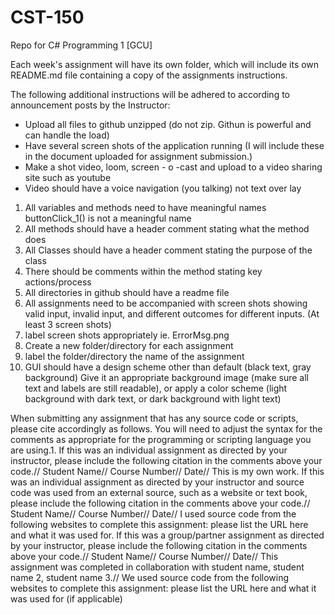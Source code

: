 # CST-150
Repo for C# Programming 1 [GCU]

Each week's assignment will have its own folder, which will include its own README.md file containing a copy of the assignments instructions.

The following additional instructions will be adhered to according to announcement posts by the Instructor:

- Upload all files to github unzipped (do not zip. Githun is powerful and can handle the load)
- Have several screen shots of the application running (I will include these in the document uploaded for assignment submission.)
- Make a shot video, loom, screen - o -cast and upload to a video sharing site such as youtube
- Video should have a voice navigation (you talking) not text over lay

1) All variables and methods need to have meaningful names buttonClick_1() is not a meaningful name
2) All methods should have a header comment stating what the method does
3) All Classes should have a header comment stating the purpose of the class
4) There should be comments within the method stating key actions/process
5) All directories in github should have a readme file
6) All assignments need to be accompanied with screen shots showing valid input, invalid input, and different outcomes for different inputs. (At least 3 screen shots)
7) label screen shots appropriately ie. ErrorMsg.png
8) Create a new folder/directory for each assignment
9) label the folder/directory the name of the assignment
10) GUI should have a design scheme other than default (black text, gray background) Give it an appropriate background image (make sure all text and labels are still readable), or apply a color scheme (light background with dark text, or dark background with light text)

When submitting any assignment that has any source code or scripts, please cite accordingly as follows. You will need to adjust the syntax for the comments as appropriate for the programming or scripting language you are using.1. If this was an individual assignment as directed by your instructor, please include the following citation in the comments above your code.// Student Name// Course Number// Date// This is my own work.
If this was an individual assignment as directed by your instructor and source code was used from an external source, such as a website or text book, please include the following citation in the comments above your code.// Student Name// Course Number// Date// I used source code from the following websites to complete this assignment: please list the URL here and what it was used for.
If this was a group/partner assignment as directed by your instructor, please include the following citation in the comments above your code.// Student Name// Course Number// Date// This assignment was completed in collaboration with student name, student name 2, student name 3.// We used source code from the following websites to complete this assignment: please list the URL here and what it was used for (if applicable)
